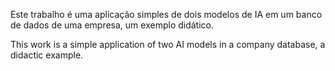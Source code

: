 Este trabalho é uma aplicação simples de dois modelos de IA em um banco de dados de uma empresa, um exemplo didático.

This work is a simple application of two AI models in a company database, a didactic example.
